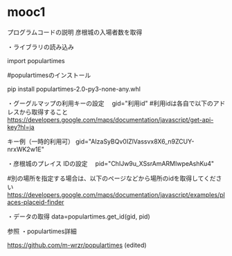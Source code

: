 # mooc1
プログラムコードの説明
彦根城の入場者数を取得

・ライブラリの読み込み

 import populartimes


#populartimesのインストール

 pip install  populartimes-2.0-py3-none-any.whl


・グーグルマップの利用キーの設定　
gid="利用id" 
#利用idは各自で以下のアドレスから取得すること
https://developers.google.com/maps/documentation/javascript/get-api-key?hl=ja

キー例（一時的利用可）
gid="AIzaSyBQv0IZlVassvx8X6_n9ZCUY-nrxWK2w1E" 


・彦根城のプレイス IDの設定　
pid="ChIJw9u_XSsrAmARMIwpeAshKu4" 

#別の場所を指定する場合は、以下のページなどから場所のidを取得してください
https://developers.google.com/maps/documentation/javascript/examples/places-placeid-finder


・データの取得
data=populartimes.get_id(gid, pid)




参照
・populartimes詳細

https://github.com/m-wrzr/populartimes (edited)




